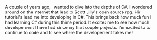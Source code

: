 A couple of years ago, I wanted to dive into the depths of C#. I wondered around on the internet that lead to Scott Lilly's 
open source rpg. His tutorial's lead me into developing in C#. This brings back how much fun I had learning C# during this
thime period. It excites me to see how much developement I have had since my first couple projects. I'm excited to to 
continue to code and to see where the developement takes me!
